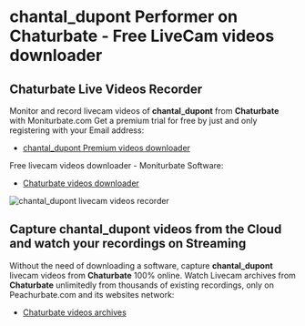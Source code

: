 # chantal_dupont Performer on Chaturbate - Free LiveCam videos downloader

## Chaturbate Live Videos Recorder

Monitor and record livecam videos of **chantal_dupont** from **Chaturbate** with Moniturbate.com
Get a premium trial for free by just and only registering with your Email address:
* [chantal_dupont Premium videos downloader](https://moniturbate.com/request-demo-licence-key.html)

Free livecam videos downloader - Moniturbate Software:
* [Chaturbate videos downloader](https://moniturbate.com/moniturbate-download-software.html)

![chantal_dupont livecam videos recorder](https://peachurnet.com/templates/moniturbate-software.png)


## Capture chantal_dupont videos from the Cloud and watch your recordings on Streaming

Without the need of downloading a software, capture **chantal_dupont** livecam videos from **Chaturbate** 100% online.
Watch Livecam archives from **Chaturbate** unlimitedly from thousands of existing recordings, only on Peachurbate.com and its websites network:
* [Chaturbate videos archives](https://peachurnet.com/)